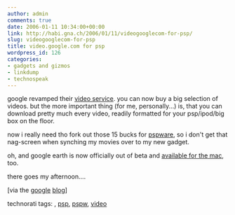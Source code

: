 ```yaml
---
author: admin
comments: true
date: 2006-01-11 10:34:00+00:00
link: http://habi.gna.ch/2006/01/11/videogooglecom-for-psp/
slug: videogooglecom-for-psp
title: video.google.com for psp
wordpress_id: 126
categories:
- gadgets and gizmos
- linkdump
- technospeak
---
```



google revamped their [video service](http://video.google.com/). you can now buy a big selection of videos. but the more important thing (for me, personally...) is, that you can download pretty much every video, readily formatted for your psp/ipod/big box on the floor.
  
now i really need tho fork out those 15 bucks for [pspware](http://www.nullriver.com/index/products/pspware), so i don't get that nag-screen when synching my movies over to my new gadget.
  
oh, and google earth is now officially out of beta and [available for the mac](http://earth.google.com/download-earth.html), too.
  
there goes my afternoon....



[via the [google](http://googleblog.blogspot.com/2006/01/new-year-for-google-video.html) [blog](http://googleblog.blogspot.com/2006/01/google-earth-in-mac-world-pc-too.html)]





technorati tags: [](http://www.technorati.com/tag/), [psp](http://www.technorati.com/tag/psp), [pspw](http://www.technorati.com/tag/pspw), [video](http://www.technorati.com/tag/video)
